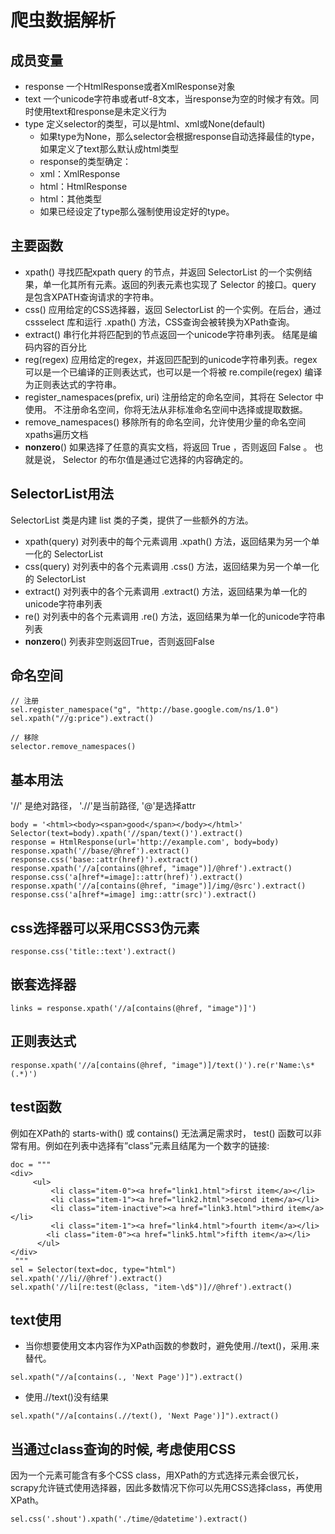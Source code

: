 # 爬虫数据解析

## 成员变量
- response 一个HtmlResponse或者XmlResponse对象
- text 一个unicode字符串或者utf-8文本，当response为空的时候才有效。同时使用text和response是未定义行为
- type 定义selector的类型，可以是html、xml或None(default)
    - 如果type为None，那么selector会根据response自动选择最佳的type，如果定义了text那么默认成html类型
    - response的类型确定：
    - xml：XmlResponse
    - html：HtmlResponse
    - html：其他类型
    - 如果已经设定了type那么强制使用设定好的type。

## 主要函数
- xpath() 寻找匹配xpath query 的节点，并返回 SelectorList 的一个实例结果，单一化其所有元素。返回的列表元素也实现了 Selector 的接口。query 是包含XPATH查询请求的字符串。
- css() 应用给定的CSS选择器，返回 SelectorList 的一个实例。在后台，通过 cssselect 库和运行 .xpath() 方法，CSS查询会被转换为XPath查询。
- extract() 串行化并将匹配到的节点返回一个unicode字符串列表。 结尾是编码内容的百分比
- reg(regex) 应用给定的regex，并返回匹配到的unicode字符串列表。regex 可以是一个已编译的正则表达式，也可以是一个将被 re.compile(regex) 编译为正则表达式的字符串。
- register_namespaces(prefix, uri) 注册给定的命名空间，其将在 Selector 中使用。 不注册命名空间，你将无法从非标准命名空间中选择或提取数据。
- remove_namespaces() 移除所有的命名空间，允许使用少量的命名空间xpaths遍历文档
- __nonzero__() 如果选择了任意的真实文档，将返回 True ，否则返回 False 。 也就是说， Selector 的布尔值是通过它选择的内容确定的。

## SelectorList用法
SelectorList 类是内建 list 类的子类，提供了一些额外的方法。
- xpath(query) 对列表中的每个元素调用 .xpath() 方法，返回结果为另一个单一化的 SelectorList
- css(query) 对列表中的各个元素调用 .css() 方法，返回结果为另一个单一化的 SelectorList
- extract() 对列表中的各个元素调用 .extract() 方法，返回结果为单一化的unicode字符串列表
- re() 对列表中的各个元素调用 .re() 方法，返回结果为单一化的unicode字符串列表
- __nonzero__() 列表非空则返回True，否则返回False

## 命名空间
```
// 注册
sel.register_namespace("g", "http://base.google.com/ns/1.0")
sel.xpath("//g:price").extract()

// 移除
selector.remove_namespaces()
```

## 基本用法
'//' 是绝对路径， './/'是当前路径, '@'是选择attr
```
body = '<html><body><span>good</span></body></html>'
Selector(text=body).xpath('//span/text()').extract()
response = HtmlResponse(url='http://example.com', body=body)
response.xpath('//base/@href').extract()
response.css('base::attr(href)').extract()
response.xpath('//a[contains(@href, "image")]/@href').extract()
response.css('a[href*=image]::attr(href)').extract()
response.xpath('//a[contains(@href, "image")]/img/@src').extract()
response.css('a[href*=image] img::attr(src)').extract()
```

## css选择器可以采用CSS3伪元素
```
response.css('title::text').extract()
```

## 嵌套选择器
```
links = response.xpath('//a[contains(@href, "image")]')
```

## 正则表达式
```
response.xpath('//a[contains(@href, "image")]/text()').re(r'Name:\s*(.*)')
```

## test函数
例如在XPath的 starts-with() 或 contains() 无法满足需求时， test() 函数可以非常有用。例如在列表中选择有”class”元素且结尾为一个数字的链接:
```
doc = """
<div>
     <ul>
         <li class="item-0"><a href="link1.html">first item</a></li>
         <li class="item-1"><a href="link2.html">second item</a></li>
         <li class="item-inactive"><a href="link3.html">third item</a></li>
         <li class="item-1"><a href="link4.html">fourth item</a></li>
        <li class="item-0"><a href="link5.html">fifth item</a></li>
      </ul>
</div>
 """
sel = Selector(text=doc, type="html")
sel.xpath('//li//@href').extract()
sel.xpath('//li[re:test(@class, "item-\d$")]//@href').extract()
```

## text使用
- 当你想要使用文本内容作为XPath函数的参数时，避免使用.//text()，采用.来替代。
```
sel.xpath("//a[contains(., 'Next Page')]").extract()
```

- 使用.//text()没有结果
```
sel.xpath("//a[contains(.//text(), 'Next Page')]").extract()
```

## 当通过class查询的时候, 考虑使用CSS
因为一个元素可能含有多个CSS class，用XPath的方式选择元素会很冗长，scrapy允许链式使用选择器，因此多数情况下你可以先用CSS选择class，再使用XPath。
```
sel.css('.shout').xpath('./time/@datetime').extract()
```
